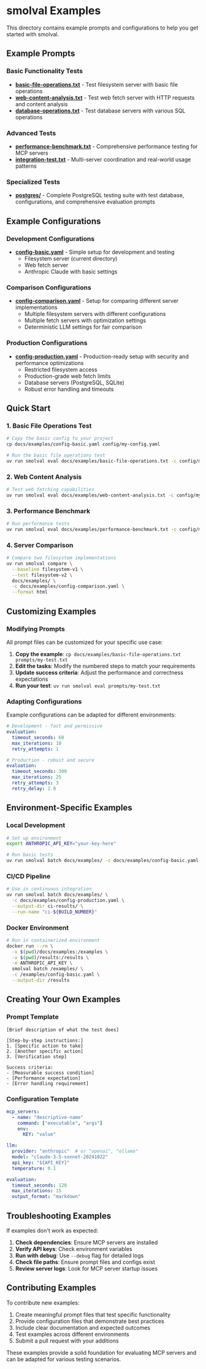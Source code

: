 # smolval Examples

This directory contains example prompts and configurations to help you get started with smolval.

## Example Prompts

### Basic Functionality Tests

- **[basic-file-operations.txt](basic-file-operations.txt)** - Test filesystem server with basic file operations
- **[web-content-analysis.txt](web-content-analysis.txt)** - Test web fetch server with HTTP requests and content analysis
- **[database-operations.txt](database-operations.txt)** - Test database servers with various SQL operations

### Advanced Tests

- **[performance-benchmark.txt](performance-benchmark.txt)** - Comprehensive performance testing for MCP servers
- **[integration-test.txt](integration-test.txt)** - Multi-server coordination and real-world usage patterns

### Specialized Tests

- **[postgres/](postgres/)** - Complete PostgreSQL testing suite with test database, configurations, and comprehensive evaluation prompts

## Example Configurations

### Development Configurations

- **[config-basic.yaml](config-basic.yaml)** - Simple setup for development and testing
  - Filesystem server (current directory)
  - Web fetch server
  - Anthropic Claude with basic settings

### Comparison Configurations

- **[config-comparison.yaml](config-comparison.yaml)** - Setup for comparing different server implementations
  - Multiple filesystem servers with different configurations
  - Multiple fetch servers with optimization settings
  - Deterministic LLM settings for fair comparison

### Production Configurations

- **[config-production.yaml](config-production.yaml)** - Production-ready setup with security and performance optimizations
  - Restricted filesystem access
  - Production-grade web fetch limits
  - Database servers (PostgreSQL, SQLite)
  - Robust error handling and timeouts

## Quick Start

### 1. Basic File Operations Test

```bash
# Copy the basic config to your project
cp docs/examples/config-basic.yaml config/my-config.yaml

# Run the basic file operations test
uv run smolval eval docs/examples/basic-file-operations.txt -c config/my-config.yaml
```

### 2. Web Content Analysis

```bash
# Test web fetching capabilities
uv run smolval eval docs/examples/web-content-analysis.txt -c config/my-config.yaml
```

### 3. Performance Benchmark

```bash
# Run performance tests
uv run smolval eval docs/examples/performance-benchmark.txt -c config/my-config.yaml --format html
```

### 4. Server Comparison

```bash
# Compare two filesystem implementations
uv run smolval compare \
  --baseline filesystem-v1 \
  --test filesystem-v2 \
  docs/examples/ \
  -c docs/examples/config-comparison.yaml \
  --format html
```

## Customizing Examples

### Modifying Prompts

All prompt files can be customized for your specific use case:

1. **Copy the example**: `cp docs/examples/basic-file-operations.txt prompts/my-test.txt`
2. **Edit the tasks**: Modify the numbered steps to match your requirements
3. **Update success criteria**: Adjust the performance and correctness expectations
4. **Run your test**: `uv run smolval eval prompts/my-test.txt`

### Adapting Configurations

Example configurations can be adapted for different environments:

```yaml
# Development - fast and permissive
evaluation:
  timeout_seconds: 60
  max_iterations: 10
  retry_attempts: 1

# Production - robust and secure
evaluation:
  timeout_seconds: 300
  max_iterations: 25
  retry_attempts: 3
  retry_delay: 2.0
```

## Environment-Specific Examples

### Local Development

```bash
# Set up environment
export ANTHROPIC_API_KEY="your-key-here"

# Run basic tests
uv run smolval batch docs/examples/ -c docs/examples/config-basic.yaml
```

### CI/CD Pipeline

```bash
# Use in continuous integration
uv run smolval batch docs/examples/ \
  -c docs/examples/config-production.yaml \
  --output-dir ci-results/ \
  --run-name "ci-${BUILD_NUMBER}"
```

### Docker Environment

```bash
# Run in containerized environment
docker run --rm \
  -v $(pwd)/docs/examples:/examples \
  -v $(pwd)/results:/results \
  -e ANTHROPIC_API_KEY \
  smolval batch /examples/ \
  -c /examples/config-basic.yaml \
  --output-dir /results
```

## Creating Your Own Examples

### Prompt Template

```
[Brief description of what the test does]

[Step-by-step instructions:]
1. [Specific action to take]
2. [Another specific action]
3. [Verification step]

Success criteria:
- [Measurable success condition]
- [Performance expectation]
- [Error handling requirement]
```

### Configuration Template

```yaml
mcp_servers:
  - name: "descriptive-name"
    command: ["executable", "args"]
    env:
      KEY: "value"

llm:
  provider: "anthropic"  # or "openai", "ollama"
  model: "claude-3-5-sonnet-20241022"
  api_key: "${API_KEY}"
  temperature: 0.1

evaluation:
  timeout_seconds: 120
  max_iterations: 15
  output_format: "markdown"
```

## Troubleshooting Examples

If examples don't work as expected:

1. **Check dependencies**: Ensure MCP servers are installed
2. **Verify API keys**: Check environment variables
3. **Run with debug**: Use `--debug` flag for detailed logs
4. **Check file paths**: Ensure prompt files and configs exist
5. **Review server logs**: Look for MCP server startup issues

## Contributing Examples

To contribute new examples:

1. Create meaningful prompt files that test specific functionality
2. Provide configuration files that demonstrate best practices
3. Include clear documentation and expected outcomes
4. Test examples across different environments
5. Submit a pull request with your additions

These examples provide a solid foundation for evaluating MCP servers and can be adapted for various testing scenarios.